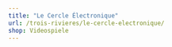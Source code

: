 ```yaml
---
title: "Le Cercle Électronique"
url: /trois-rivieres/le-cercle-electronique/
shop: Videospiele
---
```

